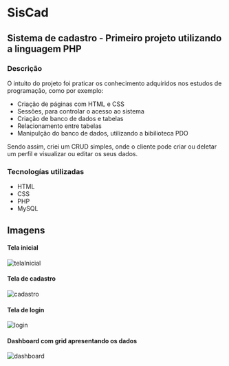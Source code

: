 # SisCad
## Sistema de cadastro - Primeiro projeto utilizando a linguagem PHP

### Descrição
O intuito do projeto foi praticar os conhecimento adquiridos nos estudos de programação, como por exemplo:
* Criação de páginas com HTML e CSS
* Sessões, para controlar o acesso ao sistema
* Criação de banco de dados e tabelas
* Relacionamento entre tabelas
* Manipulção do banco de dados, utilizando a bibilioteca PDO

Sendo assim, criei um CRUD simples, onde o cliente pode criar ou deletar um perfil e visualizar ou editar os seus dados.

### Tecnologías utilizadas
* HTML
* CSS
* PHP
* MySQL

## Imagens 

#### Tela inicial
![telaInicial](https://user-images.githubusercontent.com/81430073/213202035-acf72e7d-22e2-4f83-947e-65496c3028d7.PNG)

#### Tela de cadastro
![cadastro](https://user-images.githubusercontent.com/81430073/213202197-bb0ac33c-cd38-482d-9fe2-fb2e2af2156f.PNG)

#### Tela de login
![login](https://user-images.githubusercontent.com/81430073/213202265-46b3898d-b93b-4867-9cce-c6645fb38569.PNG)

#### Dashboard com grid apresentando os dados
![dashboard](https://user-images.githubusercontent.com/81430073/213202365-d4a90ecf-c63b-40f2-af2b-5e40611e0734.PNG)
